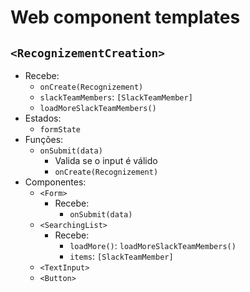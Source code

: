 # Web component templates

## `<RecognizementCreation>`
- Recebe:
  - `onCreate(Recognizement)`
  - `slackTeamMembers`: `[SlackTeamMember]`
  - `loadMoreSlackTeamMembers()`
- Estados:
  - `formState`
- Funções:
  - `onSubmit(data)`
    - Valida se o input é válido
    - `onCreate(Recognizement)`
- Componentes:
  - `<Form>`
    - Recebe:
      - `onSubmit(data)`
  - `<SearchingList>`
    - Recebe:
      - `loadMore()`: `loadMoreSlackTeamMembers()`
      - `items`: `[SlackTeamMember]`
  - `<TextInput>`
  - `<Button>`
